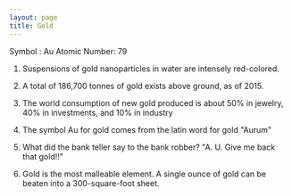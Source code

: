 ```yaml
---
layout: page
title: Gold
---
```


Symbol : Au
Atomic Number: 79

1. Suspensions of gold nanoparticles in water are intensely red-colored.

2. A total of 186,700 tonnes of gold exists above ground, as of 2015.

3. The world consumption of new gold produced is about 50% in jewelry, 40% in investments, and 10% in industry

4. The symbol Au for gold comes from the latin word for gold "Aurum"

5. What did the bank teller say to the bank robber? "A. U. Give me back that gold!!"
6. Gold is the most malleable element. A single ounce of gold can be beaten into a 300-square-foot sheet. 